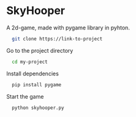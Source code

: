
# SkyHooper

A 2d-game, made with pygame library in pyhton.


```bash
  git clone https://link-to-project
```

Go to the project directory

```bash
  cd my-project
```

Install dependencies

```bash
  pip install pygame
```

Start the game

```bash
  python skyhooper.py
```
